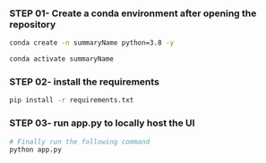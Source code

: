 
### STEP 01- Create a conda environment after opening the repository

```bash
conda create -n summaryName python=3.8 -y
```

```bash
conda activate summaryName
```


### STEP 02- install the requirements
```bash
pip install -r requirements.txt
```

### STEP 03- run app.py to locally host the UI
```bash
# Finally run the following command
python app.py
```